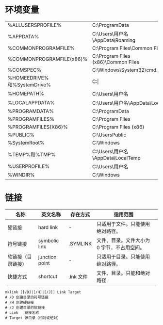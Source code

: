# 环境变量

<!-- prettier-ignore-start -->
|                             |                                     |     |
| --------------------------- | ----------------------------------- | --- |
| %ALLUSERSPROFILE%           | C:\ProgramData                      |     |
| %APPDATA%                   | C:\Users\用户名\AppData\Roaming     |     |
| %COMMONPROGRAMFILE%         | C:\Program Files\Common Files       |     |
| %COMMONPROGRAMFILE(x86)%    | C:\Program Files (x86)\Common Files |     |
| %COMSPEC%                   | C:\Windows\System32\cmd.exe         |     |
| %HOMEEDRIVE%和%SystemDrive% | C:\|                                |
| %HOMEPATH%                  | C:\Users\用户名                     |     |
| %LOCALAPPDATA%              | C:\Users\用户名\AppData\Local       |     |
| %PROGRAMDATA%               | C:\ProgramData                      |     |
| %PROGRAMFILES%              | C:\Program Files                    |     |
| %PROGRAMFILES(X86)%         | C:\Program Files (x86)              |     |
| %PUBLIC%                    | C:\UsersPublic                      |     |
| %SystemRoot%                | C:\Windows                          |     |
| %TEMP%和%TMP%               | C:\Users\用户名\AppData\LocalTemp   |     |
| %USERPROFILE%               | C:\Users\用户名                     |     |
| %WINDIR%                    | C:\Windows                          |     |
<!-- prettier-ignore-end -->

# 链接

<!-- prettier-ignore-start -->
| 名称               | 英文名称       | 存在方式  | 适用范围                                    |     |
| ------------------ | -------------- | --------- | ------------------------------------------- | --- |
| 硬链接             | hard link      | -         | 只适用于文件。只能使用绝对路径。            |     |
| 符号链接           | symbolic link  | .SYMLINK  | 文件、目录。文件大小为 0 字节，不占用空间。 |     |
| 软链接（目录链接） | junction point | -         | 只适用于目录。只能使用绝对路径。            |     |
| 快捷方式           | shortcut       | .lnk 文件 | 文件、目录。只能和绝对路径                  |     |
<!-- prettier-ignore-end -->

```shell
mklink [[/D]|[/H]|[/J]] Link Target
# /D 创建目录的符号链接
# /H 创建硬链接
# /J 创建目录的软链接
# Link   链接名称
# Target 源目录（相对或绝对）
```

